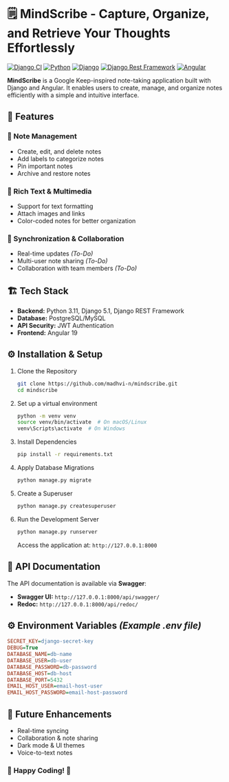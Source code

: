 # 🗒️ MindScribe - Capture, Organize, and Retrieve Your Thoughts Effortlessly

[![Django CI](https://github.com/madhvi-n/mindscribe/actions/workflows/django.yml/badge.svg?branch=main)](https://github.com/madhvi-n/mindscribe/actions/workflows/django.yml)
[![Python](https://img.shields.io/badge/Python-3.11-blue)](https://www.python.org/)
[![Django](https://img.shields.io/badge/Django-5.1-brightgreen?style=flat&logo=django&logoColor=white)](https://www.djangoproject.com/)
[![Django Rest Framework](https://img.shields.io/badge/Django_Rest_Framework-3.15-red)](https://www.django-rest-framework.org/)
[![Angular](https://img.shields.io/badge/Angular-10-blueviolet)](https://angular.io/)

**MindScribe** is a Google Keep-inspired note-taking application built with Django and Angular. It enables users to create, manage, and organize notes efficiently with a simple and intuitive interface.

## 🚀 Features

### 📝 Note Management

- Create, edit, and delete notes
- Add labels to categorize notes
- Pin important notes
- Archive and restore notes

### 🎨 Rich Text & Multimedia

- Support for text formatting
- Attach images and links
- Color-coded notes for better organization

### 🔄 Synchronization & Collaboration

- Real-time updates *(To-Do)*
- Multi-user note sharing *(To-Do)*
- Collaboration with team members *(To-Do)*

## 🏗 **Tech Stack**

- **Backend:** Python 3.11, Django 5.1, Django REST Framework
- **Database:** PostgreSQL/MySQL
- **API Security:** JWT Authentication
- **Frontend:** Angular 19

## ⚙️ Installation & Setup

1. Clone the Repository

    ```bash
    git clone https://github.com/madhvi-n/mindscribe.git
    cd mindscribe
    ```

2. Set up a virtual environment

    ```bash
    python -m venv venv
    source venv/bin/activate  # On macOS/Linux
    venv\Scripts\activate  # On Windows
    ```

3. Install Dependencies

    ```bash
    pip install -r requirements.txt
    ```

4. Apply Database Migrations

    ```bash
    python manage.py migrate
    ```

5. Create a Superuser

    ```bash
    python manage.py createsuperuser
    ```

6. Run the Development Server

    ```bash
    python manage.py runserver
    ```

    Access the application at: `http://127.0.0.1:8000`

## 📝 API Documentation

The API documentation is available via **Swagger**:

- **Swagger UI:** `http://127.0.0.1:8000/api/swagger/`
- **Redoc:** `http://127.0.0.1:8000/api/redoc/`

## ⚙️ Environment Variables *(Example .env file)*

```ini
SECRET_KEY=django-secret-key
DEBUG=True
DATABASE_NAME=db-name
DATABASE_USER=db-user
DATABASE_PASSWORD=db-password
DATABASE_HOST=db-host
DATABASE_PORT=5432
EMAIL_HOST_USER=email-host-user
EMAIL_HOST_PASSWORD=email-host-password
```

## 🔮 Future Enhancements

- Real-time syncing
- Collaboration & note sharing
- Dark mode & UI themes
- Voice-to-text notes

### 🎉 **Happy Coding!** 🚀
